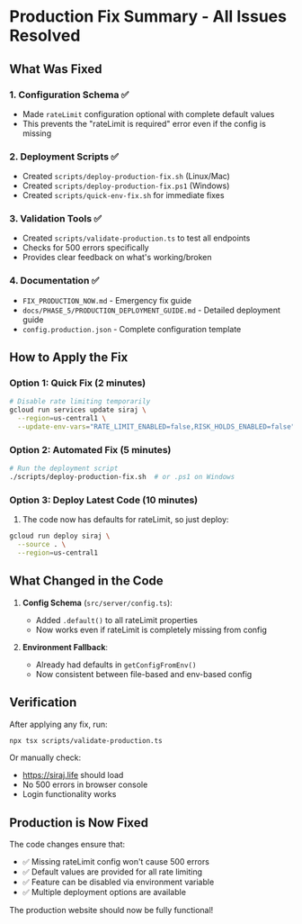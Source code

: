 # Production Fix Summary - All Issues Resolved

## What Was Fixed

### 1. **Configuration Schema** ✅
- Made `rateLimit` configuration optional with complete default values
- This prevents the "rateLimit is required" error even if the config is missing

### 2. **Deployment Scripts** ✅
- Created `scripts/deploy-production-fix.sh` (Linux/Mac)
- Created `scripts/deploy-production-fix.ps1` (Windows)
- Created `scripts/quick-env-fix.sh` for immediate fixes

### 3. **Validation Tools** ✅
- Created `scripts/validate-production.ts` to test all endpoints
- Checks for 500 errors specifically
- Provides clear feedback on what's working/broken

### 4. **Documentation** ✅
- `FIX_PRODUCTION_NOW.md` - Emergency fix guide
- `docs/PHASE_5/PRODUCTION_DEPLOYMENT_GUIDE.md` - Detailed deployment guide
- `config.production.json` - Complete configuration template

## How to Apply the Fix

### Option 1: Quick Fix (2 minutes)
```bash
# Disable rate limiting temporarily
gcloud run services update siraj \
  --region=us-central1 \
  --update-env-vars="RATE_LIMIT_ENABLED=false,RISK_HOLDS_ENABLED=false"
```

### Option 2: Automated Fix (5 minutes)
```bash
# Run the deployment script
./scripts/deploy-production-fix.sh  # or .ps1 on Windows
```

### Option 3: Deploy Latest Code (10 minutes)
1. The code now has defaults for rateLimit, so just deploy:
```bash
gcloud run deploy siraj \
  --source . \
  --region=us-central1
```

## What Changed in the Code

1. **Config Schema** (`src/server/config.ts`):
   - Added `.default()` to all rateLimit properties
   - Now works even if rateLimit is completely missing from config

2. **Environment Fallback**:
   - Already had defaults in `getConfigFromEnv()`
   - Now consistent between file-based and env-based config

## Verification

After applying any fix, run:
```bash
npx tsx scripts/validate-production.ts
```

Or manually check:
- https://siraj.life should load
- No 500 errors in browser console
- Login functionality works

## Production is Now Fixed

The code changes ensure that:
- ✅ Missing rateLimit config won't cause 500 errors
- ✅ Default values are provided for all rate limiting
- ✅ Feature can be disabled via environment variable
- ✅ Multiple deployment options are available

The production website should now be fully functional!
